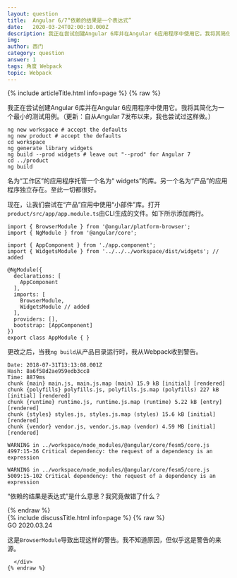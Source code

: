 ```yaml
---
layout: question
title:  Angular 6/7“依赖的结果是一个表达式”
date:   2020-03-24T02:00:10.000Z
description: 我正在尝试创建Angular 6库并在Angular 6应用程序中使用它。我将其简化为一个最小的测试用例。（更新：自从Angular 7发布以来，我也尝试...
img: 
author: 西门
category: question
answer: 1
tags: 角度 Webpack
topic: Webpack
---
```

<div class="article-root">
  <div class="article">
    {% include articleTitle.html info=page %}
    {% raw %}
    <div class="article-content"><p><font style="vertical-align: inherit;"><font style="vertical-align: inherit;">我正在尝试创建Angular 6库并在Angular 6应用程序中使用它。</font><font style="vertical-align: inherit;">我将其简化为一个最小的测试用例。</font><font style="vertical-align: inherit;">（更新：自从Angular 7发布以来，我也尝试过这样做。）</font></font></p>

<pre class="lang-bash prettyprint-override"><code>ng new workspace # accept the defaults<font></font>
ng new product # accept the defaults<font></font>
cd workspace <font></font>
ng generate library widgets <font></font>
ng build --prod widgets # leave out "--prod" for Angular 7<font></font>
cd ../product<font></font>
ng build<font></font>
</code></pre>

<p><font style="vertical-align: inherit;"><font style="vertical-align: inherit;">名为“工作区”的应用程序托管一个名为“ widgets”的库。</font><font style="vertical-align: inherit;">另一个名为“产品”的应用程序独立存在。</font><font style="vertical-align: inherit;">至此一切都很好。</font></font></p>

<p><font style="vertical-align: inherit;"><font style="vertical-align: inherit;">现在，让我们尝试在“产品”应用中使用“小部件”库。</font><font style="vertical-align: inherit;">打开</font></font><code>product/src/app/app.module.ts</code><font style="vertical-align: inherit;"><font style="vertical-align: inherit;">由CLI生成</font><font style="vertical-align: inherit;">的文件</font><font style="vertical-align: inherit;">。</font><font style="vertical-align: inherit;">如下所示添加两行。  </font></font></p>

<pre class="lang-js prettyprint-override"><code>import { BrowserModule } from '@angular/platform-browser';<font></font>
import { NgModule } from '@angular/core';<font></font>
<font></font>
import { AppComponent } from './app.component';<font></font>
import { WidgetsModule } from '../../../workspace/dist/widgets'; //  added<font></font>
<font></font>
@NgModule({<font></font>
  declarations: [<font></font>
    AppComponent<font></font>
  ],<font></font>
  imports: [<font></font>
    BrowserModule,<font></font>
    WidgetsModule // added<font></font>
  ],<font></font>
  providers: [],<font></font>
  bootstrap: [AppComponent]<font></font>
})<font></font>
export class AppModule { }<font></font>
</code></pre>

<p><font style="vertical-align: inherit;"><font style="vertical-align: inherit;">更改之后，当我</font></font><code>ng build</code><font style="vertical-align: inherit;"><font style="vertical-align: inherit;">从产品目录</font><font style="vertical-align: inherit;">运行时</font><font style="vertical-align: inherit;">，我从Webpack收到警告。</font></font></p>

<pre><code>Date: 2018-07-31T13:13:08.001Z<font></font>
Hash: 8a6f58d2ae959edb3cc8<font></font>
Time: 8879ms<font></font>
chunk {main} main.js, main.js.map (main) 15.9 kB [initial] [rendered]<font></font>
chunk {polyfills} polyfills.js, polyfills.js.map (polyfills) 227 kB [initial] [rendered]<font></font>
chunk {runtime} runtime.js, runtime.js.map (runtime) 5.22 kB [entry] [rendered]<font></font>
chunk {styles} styles.js, styles.js.map (styles) 15.6 kB [initial] [rendered]<font></font>
chunk {vendor} vendor.js, vendor.js.map (vendor) 4.59 MB [initial] [rendered]<font></font>
<font></font>
WARNING in ../workspace/node_modules/@angular/core/fesm5/core.js<font></font>
4997:15-36 Critical dependency: the request of a dependency is an expression<font></font>
<font></font>
WARNING in ../workspace/node_modules/@angular/core/fesm5/core.js<font></font>
5009:15-102 Critical dependency: the request of a dependency is an expression<font></font>
</code></pre>

<p><font style="vertical-align: inherit;"><font style="vertical-align: inherit;">“依赖的结果是表达式”是什么意思？</font><font style="vertical-align: inherit;">我究竟做错了什么？</font></font></p></div>
    {% endraw %}
  </div>

  <div class="discuss-wrapper">
    {% include discussTitle.html info=page %}
    {% raw %}
    <div class="discuss-item">
        <div class="discuss-parent">
          <div class="discuss-meta">
            <span class="discuss-user">GO</span>
            <span class="discuss-time">2020.03.24</span>
          </div>
          <div class="discuss-comment"><p><font style="vertical-align: inherit;"><font style="vertical-align: inherit;">这是</font></font><code>BrowserModule</code><font style="vertical-align: inherit;"><font style="vertical-align: inherit;">导致出现这样的警告。</font><font style="vertical-align: inherit;">我不知道原因，但似乎这是警告的来源。</font></font></p></div>
        </div>
        
      </div>
    {% endraw %}
  </div>
<div>
